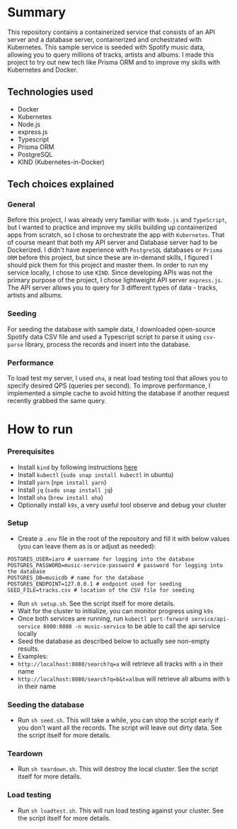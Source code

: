 # Summary

This repository contains a containerized service that consists of an API server and a database server, containerized and orchestrated with Kubernetes. This sample service is seeded with Spotify music data, allowing you to query millions of tracks, artists and albums. I made this project to try out new tech like Prisma ORM and to improve my skills with Kubernetes and Docker.

## Technologies used

-   Docker
-   Kubernetes
-   Node.js
-   express.js
-   Typescript
-   Prisma ORM
-   PostgreSQL
-   KIND (Kubernetes-in-Docker)

## Tech choices explained

### General

Before this project, I was already very familiar with `Node.js` and `TypeScript`, but I wanted to practice and improve my skills building up containerized apps from scratch, so I chose to orchestrate the app with `Kubernetes`. That of course meant that both my API server and Database server had to be Dockerized. I didn't have experience with `PostgreSQL` databases or `Prisma ORM` before this project, but since these are in-demand skills, I figured I should pick them for this project and master them. In order to run my service locally, I chose to use `KIND`. Since developing APIs was not the primary purpose of the project, I chose lightweight API server `express.js`. The API server allows you to query for 3 different types of data - tracks, artists and albums.

### Seeding

For seeding the database with sample data, I downloaded open-source Spotify data CSV file and used a Typescript script to parse it using `csv-parse` library, process the records and insert into the database.

### Performance

To load test my server, I used `oha`, a neat load testing tool that allows you to specify desired QPS (queries per second). To improve performance, I implemented a simple cache to avoid hitting the database if another request recently grabbed the same query.

# How to run

### Prerequisites

-   Install `kind` by following instructions [here](https://kind.sigs.k8s.io/docs/user/quick-start/#installation)
-   Install `kubectl` (`sudo snap install kubectl` in ubuntu)
-   Install `yarn` (`npm install yarn`)
-   Install `jq` (`sudo snap install jq`)
-   Install `oha` (`brew install oha`)
-   Optionally install `k9s`, a very useful tool observe and debug your cluster

### Setup

-   Create a `.env` file in the root of the repository and fill it with below values (you can leave them as is or adjust as needed):

```
POSTGRES_USER=iaro # username for logging into the database
POSTGRES_PASSWORD=music-service-password # password for logging into the database
POSTGRES_DB=musicdb # name for the database
POSTGRES_ENDPOINT=127.0.0.1 # endpoint used for seeding
SEED_FILE=tracks.csv # location of the CSV file for seeding
```

-   Run `sh setup.sh`. See the script itself for more details.
-   Wait for the cluster to initialize, you can monitor progress using `k9s`
-   Once both services are running, run `kubectl port-forward service/api-service 8080:8080 -n music-service` to be able to call the api service locally
-   Seed the database as described below to actually see non-empty results.
-   Examples:
-   `http://localhost:8080/search?q=a` will retrieve all tracks with `a` in their name
-   `http://localhost:8080/search?q=b&t=album` will retrieve all albums with `b` in their name

### Seeding the database

-   Run `sh seed.sh`. This will take a while, you can stop the script early if you don't want all the records. The script will leave out dirty data. See the script itself for more details.

### Teardown

-   Run `sh teardown.sh`. This will destroy the local cluster. See the script itself for more details.

### Load testing

-   Run `sh loadtest.sh`. This will run load testing against your cluster. See the script itself for more details.
